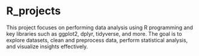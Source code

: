 # R_projects
This project focuses on performing data analysis using R programming and key libraries such as ggplot2, dplyr, tidyverse, and more. The goal is to explore datasets, clean and preprocess data, perform statistical analysis, and visualize insights effectively.
